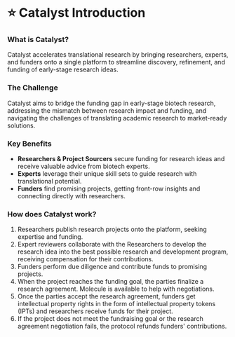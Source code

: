 # ⭐ Catalyst Introduction

### What is Catalyst?

Catalyst accelerates translational research by bringing researchers, experts, and funders onto a single platform to streamline discovery, refinement, and funding of early-stage research ideas.

### The Challenge

Catalyst aims to bridge the funding gap in early-stage biotech research, addressing the mismatch between research impact and funding, and navigating the challenges of translating academic research to market-ready solutions.

### Key Benefits

* **Researchers & Project Sourcers** secure funding for research ideas and receive valuable advice from biotech experts.
* **Experts** leverage their unique skill sets to guide research with translational potential.
* **Funders** find promising projects, getting front-row insights and connecting directly with researchers.

### How does Catalyst work?

1. Researchers publish research projects onto the platform, seeking expertise and funding.
2. Expert reviewers collaborate with the Researchers to develop the research idea into the best possible research and development program, receiving compensation for their contributions.
3. Funders perform due diligence and contribute funds to promising projects.
4. When the project reaches the funding goal, the parties finalize a research agreement. Molecule is available to help with negotiations.
5. Once the parties accept the research agreement, funders get intellectual property rights in the form of intellectual property tokens (IPTs) and researchers receive funds for their project.
6. If the project does not meet the fundraising goal or the research agreement negotiation fails, the protocol refunds funders' contributions.​​
